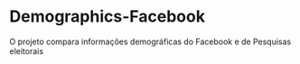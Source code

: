 # Demographics-Facebook
O projeto compara informações demográficas do Facebook e de Pesquisas eleitorais
